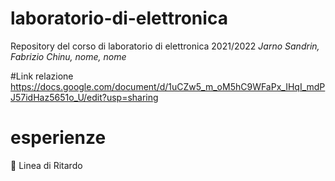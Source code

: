 # laboratorio-di-elettronica
Repository del corso di laboratorio di elettronica 2021/2022
*Jarno Sandrin, Fabrizio Chinu, nome, nome*

#Link relazione
https://docs.google.com/document/d/1uCZw5_m_oM5hC9WFaPx_IHqI_mdPJ57idHaz5651o_U/edit?usp=sharing

# esperienze
🔳 Linea di Ritardo



